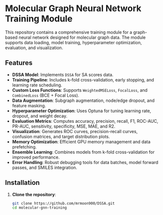 # Molecular Graph Neural Network Training Module

This repository contains a comprehensive training module for a graph-based neural network designed for molecular graph data. The module supports data loading, model training, hyperparameter optimization, evaluation, and visualization.

## Features

- **DSSA Model**: Implements `DSSA` for SA scores data.
- **Training Pipeline**: Includes k-fold cross-validation, early stopping, and learning rate scheduling.
- **Custom Loss Functions**: Supports `WeightedMSELoss`, `FocalLoss`, and `CombinedLoss` (BCE + Focal Loss).
- **Data Augmentation**: Subgraph augmentation, node/edge dropout, and feature masking.
- **Hyperparameter Optimization**: Uses Optuna for tuning learning rate, dropout, and weight decay.
- **Evaluation Metrics**: Computes accuracy, precision, recall, F1, ROC-AUC, PR-AUC, sensitivity, specificity, MSE, MAE, and R2.
- **Visualization**: Generates ROC curves, precision-recall curves, confusion matrices, and target distribution plots.
- **Memory Optimization**: Efficient GPU memory management and data prefetching.
- **Ensemble Learning**: Combines models from k-fold cross-validation for improved performance.
- **Error Handling**: Robust debugging tools for data batches, model forward passes, and SMILES integration.

## Installation

1. **Clone the repository**:
   ```bash
   git clone https://github.com/mrmoon900/DSSA.git
   cd molecular-gnn-training
